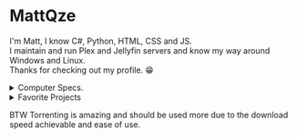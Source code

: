 # MattQze
I'm Matt, I know C#, Python, HTML, CSS and JS.<br>I maintain and run Plex and Jellyfin servers and know my way around Windows and Linux.<br>Thanks for checking out my profile. 😁
<details>
  
<summary>Computer Specs.</summary>
  
## CPU ##
### AMD Ryzen 5 5600X ###
#### Core Count -- 6 #### 
#### Thread Count -- 12 ####
#### Base Clock Speed -- 3.5GHz ####
#### Boost Clock Speed -- 4.4GHz ####
## GPU ## 
### Nvidia GeForce GTX 1050 Ti ###
#### Core Count -- 768 ####
#### Memory -- 4 GB GDDR5 ####
#### Base Clock Speed -- 1290MHz ####
#### Boost Clock Speed -- 1392MHz ####
## RAM ##
### 16GB (2x8) @ 3200MHz ###
## Case ##
### ThermalTake Versa H17 ###
## Monitor ##
### CRUA CR240DM ###
#### Size -- 24in. ####
#### Resolution -- 1920 x 1080 ####
#### Refresh Rate -- 165Hz ####
## Storage ##
### Crucial P3 ###
#### Size -- 500GB ####
#### Speed -- 3500MB/3.5GB ####
</details>

<details>
<summary>Favorite Projects</summary>
  
I really enjoyed making [CLI-Calc](https://github.com/mattqze/clicalc) and it's 2 spin-off projects. ([Spin-Off 1](https://github.com/mattqze/cmdcalc) [Spin-Off 2](https://github.com/mattqze/calculator)) 
<br>I also liked making [S2D-DL](https://github.com/mattqze/S2D-DL) Yarr!
</details> 

BTW Torrenting is amazing and should be used more due to the download speed achievable and ease of use.
